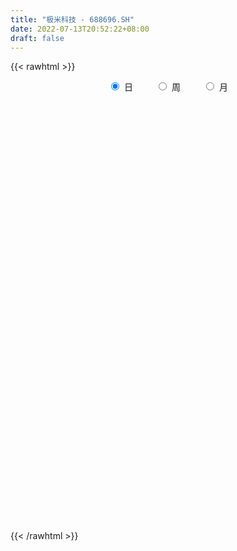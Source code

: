 ```yaml
---
title: "极米科技 - 688696.SH"
date: 2022-07-13T20:52:22+08:00
draft: false
---
```

{{< rawhtml >}}
    <div style="text-align: center">
        <label style="padding: 1rem;"><input style="margin-right: .5rem" type="radio" name="period" value="D" checked onclick="period_change(this)">日</label>
        <label style="padding: 1rem;"><input style="margin-right: .5rem" type="radio" name="period" value="W" onclick="period_change(this)">周</label>
        <label style="padding: 1rem;"><input style="margin-right: .5rem" type="radio" name="period" value="M" onclick="period_change(this)">月</label>
    </div>
    <div id="chart" style="height: 700px;"></div> 
    <script type="text/javascript">
        const D_v = [85281.58,41951.31,35535.38,35674.72,24182.24,19425.75,19959.51,14657.86,16184.63,8924.73,10372.83,8532.79,5858.04,6881.84,6997.23,6142.04,4107.41,7309.65,6586.89,7980.34,4583.61,4970.94,5848.31,9346.62,16518.36,11460.68,6857.37,6721.59,4531.64,5283.69,4723.9,6951.05,4655.26,5131.33,3632.89,4563.97,8848.82,7865.98,4656.14,7448.85,4739.28,5581.2,4215.83,8963.14,6206.74,5404.67,5586.42,4842.35,6562.98,6439.87,4401.4,5164.12,4276.89,3062.15,2851.36,3612.71,5782.23,4094.83,3704.88,4393.79,3905.76,5808.27,3088.48,4199.69,5836.4,4297.53,3937.66,3707.33,5123.21,3338.53,3123.07,3480.7,4883.06,6476.67,3793.57,3641.82,4094.35,4261.98,3681.37,3130.77,8856.99,5967.19,4739.25,4017.09,6040.28,4360.32,3178.42,6841.3,4729.07,12880.13,4780.72,10380.85,5711.29,7133.89,3865.12,5977.69,4235.26,10518.84,5798.84,4183.6,7957.27,6654.27,6067.41,7528.44,4694.54,6063.1,4200.09,6508.52,5470.97,6686.27,7923.71,4105.85,2720.53,6118.37,5416.84,4787.32,4365.85,5544.32,5562.59,4115.3,2408.65,8378.26,3062.25,9339.06,3688.74,5241.62,3775.55,6204.07,4436.72,3220.17,3068.5,2447.72,4451.56,4602.17,4374.62,4210.54,3887.74,3672.9,4216.99,3146.78,4466.23,4896.0,3632.4,2879.22,2641.94,2710.62,2178.75,1980.84,2328.14,4140.69,3167.73,3390.37,2761.22,3865.44,8149.99,6767.96,2873.57,5961.79,3939.6,4922.62,6786.39,7530.04,6947.89,5571.09,4885.86,2816.63,4950.2,2650.93,1857.59,2606.42,5555.71,3177.11,3684.72,2524.0,5278.89,2717.07,5157.38,4296.04,2781.49,1384.87,1782.57,8237.96,4676.29,4969.47,5444.22,2960.25,2946.15,2530.58,3944.2,3511.01,5883.01,4013.45,3548.79,2500.48,1435.35,1732.61,1599.49,3449.2,1631.63,1437.08,1431.59,2115.12,2006.07,1272.76,1024.31,2259.27,873.89,3623.58,3390.21,3901.43,2237.61,1799.54,2412.58,1342.14,2627.85,4807.34,2783.49,1733.94,986.34,2056.76,1623.8,1628.33,1017.85,7476.78,6089.31,3515.09,4489.32,3350.63,2876.19,3021.72,1983.96,2219.48,1536.05,1427.04,1766.78,2122.66,2747.56,2198.92,1932.44,3747.7,3205.12,3452.15,2072.27,4763.55,7053.38,5042.45,4870.54,5309.59,5688.09,3879.95,3988.01,3904.27,5149.12,6329.33,2141.29,5913.06,2949.63,5975.51,2616.25,3615.6,3257.91,1931.3,2447.65,3096.52,5001.87,5973.95,4261.01,3336.97,2957.52,2309.28,2473.93,3417.54,2246.21,2028.16,2293.64,2035.53,3569.07,5037.32,4762.17,4310.69,6137.28,3634.81,10829.17,5690.04,3343.81,3092.09,3280.53,6419.28,3956.46,6753.17,4518.92,3039.47,4758.89,6231.44,5906.51,5394.5,5735.4,4776.23,9142.24,6897.04,10758.2,12075.53,8874.79,9958.37,12356.88,11071.79,10820.75,10664.58,14119.33,8879.9,5008.41,8117.54,5481.51,6170.16,6808.35,8853.5,4910.18,6140.03,5943.49,11650.99,5788.38,7499.45,8804.8,3561.41,3432.24,6198.33,6632.65,6486.27,3758.07,10889.31,8553.59,10204.31]
const D_histogram = [0.0,-0.1282735043,5.0313922517,1.6086753112,-2.2312300674,-2.9353582761,-3.6087878436,-4.5315170254,-7.9270965907,-8.6490087574,-5.5953960848,-3.4497454968,-2.8074334644,-2.5602982891,-3.5845874933,-4.5232207775,-4.3448006959,-2.9947092423,-1.1426639811,0.1962483344,-0.2617232057,-0.3458782027,0.578470487,4.0590357544,8.6941708725,12.515093866,15.1201429974,13.7798893708,11.778502264,10.2372443747,7.3462137717,7.6649381404,7.2445787908,7.4641639739,6.1283990107,5.8821677339,7.3260171759,9.8867615315,10.5420978405,13.5772813386,13.9107701932,13.1513655077,11.5572467906,5.4000765067,-0.0264370042,-4.850860805,-5.5239745693,-6.3233200118,-4.3776978106,0.5774161039,4.1519378475,3.1798412778,3.6309204202,2.3727974661,0.753588367,-0.2429665303,-2.1366299525,-1.7442852965,-2.5011769261,-1.497089169,-1.2215429457,-4.402874083,-6.1464565797,-5.7858117712,-1.8994382102,-0.1884076619,0.0252220354,0.4396860594,0.4773912943,-0.7451958439,-3.2662803101,-4.3562890887,-1.5453695367,4.1391899258,6.3869104546,6.9416049107,4.9715774355,4.8742349138,7.3173664783,7.5704603932,4.6972820025,0.6682311034,-2.6107457221,-3.1083263472,-6.1077493977,-5.8760663228,-5.988767202,-10.4439973119,-13.1702274186,-16.5058512102,-20.30004609,-24.9725099633,-27.1787967293,-25.9360986592,-24.6481245253,-21.8000007915,-19.7998900607,-20.1421753017,-18.8453133207,-16.7828605162,-17.1209457803,-13.3043440061,-11.6872147362,-9.4876164001,-8.6694976129,-5.9202884791,-4.7008381518,-4.2789950977,-2.0030788704,2.2946883614,6.2194543205,7.724928151,7.9461714137,10.3092308073,9.8557884098,11.2172187055,10.7512754972,9.7576461458,9.6335373404,8.6834891968,7.2929950135,3.7924283751,2.0478746805,-1.406581191,-3.5288981051,-3.9528437361,-5.4227706867,-4.5730481154,-2.6602758633,-1.2545687364,0.4383187788,1.2686646989,1.7474537883,2.2799460541,3.7185604974,3.070011194,2.1319954346,1.280222619,0.1643070381,0.4362034022,1.172141852,2.6567363641,2.0703519748,0.9796651151,0.8576003711,1.9808027966,2.5900770465,2.1801521328,2.9495055116,4.6898375737,5.5003044798,4.3946597936,4.5425409878,5.2716547945,8.1023701875,7.8115166052,7.1793448407,5.320638844,4.2105429561,3.7535512104,5.2899518249,7.7598127998,10.1500270142,11.8268786918,12.0195841245,11.1832934856,9.0452079101,8.2337483237,6.6374499206,4.8373150246,5.6616148912,5.5437359494,3.6871636913,2.4532543078,1.7184878349,0.6087594052,0.9181545228,1.4477769527,1.1162561758,0.1851555468,-1.4773281033,1.2537247055,0.9906227265,-0.5868766174,-0.1006720612,-0.8702246793,-2.1356480392,-2.3751661427,-2.2727856067,-2.0411739388,-3.3531915202,-4.2518722303,-5.8474665171,-6.6890667264,-7.2654720801,-7.2395950853,-6.9110581016,-6.9182334725,-6.012446178,-4.9530313703,-4.2244791109,-4.1339198399,-4.1896785523,-4.1970391256,-3.8890587973,-2.9197354282,-2.4983901008,-4.0687177397,-5.7306779991,-7.724497419,-8.1959896027,-8.2761876557,-7.3892594892,-6.9047709307,-6.2239732169,-4.1072082243,-1.4472805765,0.0346611452,1.1440320397,2.9310632416,2.8286444235,1.4974808369,0.7350567838,2.8173599516,6.2626936674,8.378267911,6.7900465299,5.9360821251,3.5326835728,0.9652989065,-1.8628530143,-2.644465101,-2.9917068231,-3.0888969972,-2.4805180619,-2.7975879982,-3.9518733035,-4.1031587025,-4.4949279829,-2.4590447183,-2.3926698765,-1.2211298331,-0.6101911816,-1.3615016026,-3.5374430291,-5.6111609358,-7.3072192625,-9.1396355486,-9.7280933816,-9.1539046093,-8.8525924652,-8.6904909414,-7.3847786247,-4.7016842834,-2.5641157056,-0.2288480886,1.5513082546,3.8554292602,5.2881658094,5.6619124281,5.7414588976,5.4655499397,5.9631341181,6.5491126948,7.7466510199,8.8979874038,8.8024992679,8.6418190748,7.5700186757,6.9590805761,4.9600846486,4.5604982233,3.6933735703,2.6321463096,0.9136834103,0.0468015084,0.1585093651,1.093703019,0.1010002334,-0.0743814286,1.720542251,2.2994435536,2.3192557913,1.6077075046,0.0604071013,-1.2309487546,-1.6570353594,-1.0475297788,-0.2562880104,1.0074669865,1.2480135639,1.209579172,1.7690129176,3.1312221589,4.6270410336,5.6690064016,5.8388488656,6.0078274569,-0.6754148066,-4.8898496587,-7.2526972984,-8.3682180404,-8.1259721909,-7.1417545344,-5.7246092532,-4.6946882123,-3.9328928963,-3.2361072069,-2.2116351609,-1.6233055053,-1.2850668673,-0.2568440734,0.6865772679,1.8149201645,2.0820131943,2.1070803182,1.9481685285,2.1845447192,2.3200958331,2.1630779039,1.787055639,0.9779741469,1.4730969003,1.4812800464,1.3527614616,1.0841407458,0.8726962115,1.2486339633,1.2254262483,1.6792632006,1.9494643021,2.8211378853]
const D_fast = [0.0,-0.1603418803,6.2571719385,3.2366238258,-1.1610890696,-2.5990568473,-4.1746833757,-6.2302918139,-11.6076455269,-14.4918098829,-12.8370462315,-11.5538320177,-11.6133783514,-12.0063177484,-13.9267538259,-15.9961923046,-16.9039723969,-16.3025582539,-14.7361789879,-13.3482045888,-13.8716069304,-14.042231478,-12.9732651666,-8.4779409605,-1.6692631243,5.2804333356,11.6655182164,13.7702369325,14.7134753917,15.731528596,14.6770514359,16.9120103397,18.3027956878,20.3884218644,20.5847566539,21.8090673105,25.0844210465,30.116855785,33.4077165541,39.8372203868,43.6484017898,46.1768384812,47.4720314618,42.6648803046,37.2317575426,31.1946185406,29.140511134,26.7603356885,27.6115334371,32.7110013776,37.3235075831,37.1463713328,38.5051805803,37.8402569926,36.4094449853,35.3521484555,32.9243275452,32.880600877,31.4984150159,32.1282304807,32.0983909676,27.8163413095,24.5361446679,23.4503365337,26.8618505421,28.525779175,28.7457143811,29.27009992,29.4271529784,28.0182668792,24.6806123356,22.5015312847,24.9261084525,31.6454653964,35.4899135389,37.7800092227,37.0528761063,38.1740923131,42.4465654972,44.5922745104,42.8934166203,39.0314234971,35.099760241,33.8250980291,29.2987376292,28.0614041234,26.4515114438,19.3852820059,13.3664950446,5.9044084504,-2.9647979519,-13.880389316,-22.8813752644,-28.1227018591,-32.9967588565,-35.5986353206,-38.548497105,-43.9263261713,-47.3407925205,-49.4740548451,-54.0923765542,-53.6018607815,-54.9065351957,-55.0788409596,-56.4280965756,-55.1589595617,-55.1147187723,-55.7626244926,-53.9874779829,-49.1160386608,-43.6364091216,-40.1997032534,-37.9919171372,-33.0515500417,-31.0410453369,-26.8753103648,-24.6534346988,-23.2076525137,-20.923376984,-19.7025528284,-19.2697982583,-21.822257803,-23.0548428274,-26.8609439967,-29.865485437,-31.2776420021,-34.1032616243,-34.3968010819,-33.1490977956,-32.0570328528,-30.2545656429,-29.107053548,-28.1914010116,-27.0889222323,-24.7206676646,-24.6017141695,-25.0067310703,-25.5384482311,-26.6132870524,-26.2323398378,-25.203365925,-23.0545873219,-23.1233837174,-23.9691542984,-23.8768189496,-22.258415825,-21.0016223134,-20.866509194,-19.3597794372,-16.4469879818,-14.2614449556,-14.2684246935,-12.9849082523,-10.937880747,-6.0815728071,-4.4195472381,-3.2568827924,-3.7854290781,-3.8428892269,-3.36149317,-0.5026045993,3.9072095755,8.8349305435,13.468501894,16.6661033578,18.6256360904,18.7488524923,19.9958299868,20.0588940639,19.4680879241,21.7077915134,22.9758465591,22.0410652238,21.4204694172,21.115324903,20.1577863247,20.696720073,21.588286741,21.5358300081,20.6510182657,18.6192025899,21.663686575,21.6482402776,19.9240217793,20.3850583202,19.3979495324,17.5986141626,16.7653045235,16.2994886578,16.020806841,13.8704913795,11.9088426119,8.8513816959,6.337514805,3.9447414312,2.1607196547,0.761492113,-0.9752416261,-1.572565876,-1.7514089109,-2.0789764293,-3.0218971183,-4.1250754687,-5.1816958234,-5.8459801944,-5.6065906824,-5.8098428802,-8.397349954,-11.4919797132,-15.4169234879,-17.9374130722,-20.0866580391,-21.047044745,-22.2887489191,-23.1639445095,-22.073981573,-19.7758740693,-18.2852670613,-16.8898881569,-14.3700911446,-13.7653488569,-14.7221422343,-15.3008020914,-12.5141589356,-7.5031518029,-3.2930105816,-3.1837203303,-2.5536642037,-4.0738918629,-6.3999518026,-9.693816977,-11.1365453389,-12.2317137668,-13.1011281901,-13.1128787704,-14.1293457062,-16.2715993374,-17.448674412,-18.9641756881,-17.5430536031,-18.0748462304,-17.2085886453,-16.7501977891,-17.8418836108,-20.9021857946,-24.3786939353,-27.9015570776,-32.0188822508,-35.0393634293,-36.7536508092,-38.6654867815,-40.676007993,-41.2164903325,-39.708817062,-38.2122774106,-35.9342218158,-33.7662384089,-30.4982600883,-27.7434820868,-25.954257361,-24.4393461671,-23.3488676401,-21.3604999322,-19.1372431817,-16.0030421016,-12.6272088668,-10.5220721858,-8.5222976102,-7.7015933403,-6.5727612959,-7.3317360612,-6.5911979307,-6.5349791911,-6.9381698745,-8.4282119212,-9.2833934459,-9.132058248,-7.9234388393,-8.8908915666,-9.0848685858,-6.8598093434,-5.7060471524,-5.1064209669,-5.4160423775,-6.9482410054,-8.54733405,-9.3876794946,-9.0400563587,-8.3128865929,-6.7972648493,-6.244714881,-5.9807544799,-4.9790675049,-2.8340527238,-0.1814735908,2.2777433777,3.9072980581,5.5782335136,-1.2738624516,-6.7107597184,-10.8867816827,-14.0943569347,-15.8836041329,-16.6848251101,-16.6988321422,-16.8425831543,-17.0640110624,-17.1762521748,-16.704688919,-16.5221856397,-16.5052137185,-15.541201943,-14.4261362847,-12.844063347,-12.0564670185,-11.5046298151,-11.1764994727,-10.3939871022,-9.6784120301,-9.2946604832,-9.2239188384,-9.7885067938,-8.9251098153,-8.5466066576,-8.336934877,-8.3345204064,-8.3277908878,-7.6396946451,-7.3565457981,-6.4828930456,-5.7253258686,-4.1483678141]
const D_slow = [0.0,-0.0320683761,1.2257796869,1.6279485146,1.0701409978,0.3363014288,-0.5658955321,-1.6987747885,-3.6805489362,-5.8428011255,-7.2416501467,-8.1040865209,-8.805944887,-9.4460194593,-10.3421663326,-11.472971527,-12.559171701,-13.3078490116,-13.5935150068,-13.5444529232,-13.6098837247,-13.6963532753,-13.5517356536,-12.536976715,-10.3634339968,-7.2346605304,-3.454624781,-0.0096524383,2.9349731277,5.4942842214,7.3308376643,9.2470721994,11.0582168971,12.9242578905,14.4563576432,15.9268995767,17.7584038706,20.2300942535,22.8656187136,26.2599390483,29.7376315966,33.0254729735,35.9147846712,37.2648037978,37.2581945468,36.0454793456,34.6644857032,33.0836557003,31.9892312477,32.1335852736,33.1715697355,33.966530055,34.8742601601,35.4674595266,35.6558566183,35.5951149857,35.0609574976,34.6248861735,33.999591942,33.6253196497,33.3199339133,32.2192153925,30.6826012476,29.2361483048,28.7612887523,28.7141868368,28.7204923457,28.8304138605,28.9497616841,28.7634627231,27.9468926456,26.8578203734,26.4714779892,27.5062754707,29.1030030843,30.838404312,32.0812986709,33.2998573993,35.1291990189,37.0218141172,38.1961346178,38.3631923937,37.7105059631,36.9334243763,35.4064870269,33.9374704462,32.4402786457,29.8292793178,26.5367224631,22.4102596606,17.3352481381,11.0921206473,4.2974214649,-2.1866031999,-8.3486343312,-13.7986345291,-18.7486070443,-23.7841508697,-28.4954791998,-32.6911943289,-36.971430774,-40.2975167755,-43.2193204595,-45.5912245596,-47.7585989628,-49.2386710826,-50.4138806205,-51.4836293949,-51.9843991125,-51.4107270222,-49.8558634421,-47.9246314043,-45.9380885509,-43.3607808491,-40.8968337466,-38.0925290703,-35.404710196,-32.9652986595,-30.5569143244,-28.3860420252,-26.5627932718,-25.6146861781,-25.1027175079,-25.4543628057,-26.336587332,-27.324798266,-28.6804909377,-29.8237529665,-30.4888219323,-30.8024641164,-30.6928844217,-30.375718247,-29.9388547999,-29.3688682864,-28.439228162,-27.6717253635,-27.1387265049,-26.8186708501,-26.7775940906,-26.66854324,-26.375507777,-25.711323686,-25.1937356923,-24.9488194135,-24.7344193207,-24.2392186216,-23.5916993599,-23.0466613268,-22.3092849488,-21.1368255554,-19.7617494355,-18.6630844871,-17.5274492401,-16.2095355415,-14.1839429946,-12.2310638433,-10.4362276331,-9.1060679221,-8.0534321831,-7.1150443805,-5.7925564242,-3.8526032243,-1.3150964707,1.6416232022,4.6465192333,7.4423426047,9.7036445823,11.7620816632,13.4214441433,14.6307728995,16.0461766223,17.4321106096,18.3539015324,18.9672151094,19.3968370681,19.5490269194,19.7785655501,20.1405097883,20.4195738323,20.465862719,20.0965306931,20.4099618695,20.6576175511,20.5108983968,20.4857303815,20.2681742117,19.7342622019,19.1404706662,18.5722742645,18.0619807798,17.2236828998,16.1607148422,14.6988482129,13.0265815313,11.2102135113,9.40031474,7.6725502146,5.9429918465,4.439880302,3.2016224594,2.1455026817,1.1120227217,0.0646030836,-0.9846566978,-1.9569213971,-2.6868552542,-3.3114527794,-4.3286322143,-5.7613017141,-7.6924260688,-9.7414234695,-11.8104703834,-13.6577852557,-15.3839779884,-16.9399712926,-17.9667733487,-18.3285934928,-18.3199282065,-18.0339201966,-17.3011543862,-16.5939932803,-16.2196230711,-16.0358588752,-15.3315188873,-13.7658454704,-11.6712784926,-9.9737668602,-8.4897463289,-7.6065754357,-7.3652507091,-7.8309639627,-8.4920802379,-9.2400069437,-10.012231193,-10.6323607085,-11.331757708,-12.3197260339,-13.3455157095,-14.4692477052,-15.0840088848,-15.6821763539,-15.9874588122,-16.1400066076,-16.4803820082,-17.3647427655,-18.7675329995,-20.5943378151,-22.8792467022,-25.3112700476,-27.5997462,-29.8128943163,-31.9855170516,-33.8317117078,-35.0071327786,-35.648161705,-35.7053737272,-35.3175466635,-34.3536893485,-33.0316478961,-31.6161697891,-30.1808050647,-28.8144175798,-27.3236340503,-25.6863558765,-23.7496931216,-21.5251962706,-19.3245714536,-17.164116685,-15.271612016,-13.531841872,-12.2918207098,-11.151696154,-10.2283527615,-9.5703161841,-9.3418953315,-9.3301949544,-9.2905676131,-9.0171418583,-8.9918918,-9.0104871571,-8.5803515944,-8.005490706,-7.4256767582,-7.023749882,-7.0086481067,-7.3163852954,-7.7306441352,-7.9925265799,-8.0565985825,-7.8047318359,-7.4927284449,-7.1903336519,-6.7480804225,-5.9652748828,-4.8085146244,-3.391263024,-1.9315508075,-0.4295939433,-0.598447645,-1.8209100597,-3.6340843843,-5.7261388944,-7.7576319421,-9.5430705757,-10.974222889,-12.147894942,-13.1311181661,-13.9401449678,-14.4930537581,-14.8988801344,-15.2201468512,-15.2843578696,-15.1127135526,-14.6589835115,-14.1384802129,-13.6117101333,-13.1246680012,-12.5785318214,-11.9985078631,-11.4577383872,-11.0109744774,-10.7664809407,-10.3982067156,-10.027886704,-9.6896963386,-9.4186611522,-9.2004870993,-8.8883286085,-8.5819720464,-8.1621562462,-7.6747901707,-6.9695056994]
const D_data = [['2021-03-03', 511.11, 530.01, 510.0, 611.15],['2021-03-04', 500.0, 528.0, 486.0, 583.48],['2021-03-05', 528.05, 610.0, 526.0, 615.0],['2021-03-08', 613.0, 510.0, 510.0, 622.77],['2021-03-09', 487.0, 485.0, 472.01, 535.88],['2021-03-10', 500.0, 510.0, 491.11, 528.88],['2021-03-11', 500.6, 504.0, 477.0, 522.6],['2021-03-12', 496.0, 493.11, 485.0, 518.13],['2021-03-15', 489.0, 445.0, 445.0, 491.0],['2021-03-16', 445.0, 460.0, 441.5, 475.0],['2021-03-17', 455.0, 507.0, 450.06, 507.0],['2021-03-18', 508.52, 505.0, 496.5, 522.8],['2021-03-19', 495.67, 490.0, 481.48, 500.59],['2021-03-22', 515.0, 484.0, 481.3, 515.0],['2021-03-23', 480.01, 462.07, 460.0, 484.15],['2021-03-24', 452.48, 453.0, 450.0, 475.0],['2021-03-25', 448.0, 459.66, 445.03, 460.95],['2021-03-26', 455.0, 473.7, 455.0, 491.78],['2021-03-29', 476.11, 485.1, 472.0, 493.0],['2021-03-30', 480.0, 485.01, 477.01, 514.89],['2021-03-31', 480.01, 462.91, 462.64, 491.22],['2021-04-01', 461.0, 463.93, 450.01, 472.0],['2021-04-02', 463.71, 477.0, 461.0, 495.01],['2021-04-06', 476.97, 521.0, 468.9, 529.9],['2021-04-07', 536.0, 560.99, 536.0, 588.18],['2021-04-08', 570.96, 581.0, 545.0, 605.0],['2021-04-09', 577.0, 593.54, 575.0, 615.8],['2021-04-12', 603.09, 558.88, 549.91, 603.5],['2021-04-13', 557.9, 552.0, 550.63, 572.8],['2021-04-14', 554.38, 557.6, 550.05, 584.99],['2021-04-15', 558.0, 536.63, 531.27, 560.01],['2021-04-16', 541.39, 577.1, 541.39, 583.0],['2021-04-19', 579.8, 575.0, 555.55, 583.58],['2021-04-20', 570.01, 590.1, 561.0, 596.4],['2021-04-21', 585.02, 574.99, 565.75, 586.0],['2021-04-22', 574.65, 591.35, 561.2, 592.3],['2021-04-23', 595.98, 623.5, 595.98, 646.8],['2021-04-26', 630.57, 658.0, 604.91, 677.92],['2021-04-27', 650.0, 654.13, 631.0, 668.0],['2021-04-28', 654.0, 707.18, 650.18, 718.0],['2021-04-29', 694.05, 697.5, 691.9, 718.98],['2021-04-30', 702.8, 698.0, 692.21, 733.0],['2021-05-06', 707.61, 696.0, 689.16, 733.0],['2021-05-07', 700.0, 629.8, 625.0, 705.0],['2021-05-10', 625.15, 615.0, 598.5, 637.54],['2021-05-11', 611.56, 598.0, 591.37, 615.0],['2021-05-12', 594.33, 636.0, 593.0, 644.3],['2021-05-13', 629.9, 630.5, 598.8, 644.9],['2021-05-14', 628.0, 668.37, 620.0, 684.9],['2021-05-17', 665.0, 727.88, 662.0, 731.0],['2021-05-18', 710.0, 740.29, 710.0, 749.0],['2021-05-19', 735.89, 698.1, 696.79, 739.99],['2021-05-20', 689.5, 722.18, 688.89, 735.0],['2021-05-21', 722.18, 706.0, 695.0, 725.8],['2021-05-24', 700.01, 700.0, 678.59, 721.0],['2021-05-25', 698.0, 706.0, 690.1, 720.33],['2021-05-26', 697.0, 691.0, 658.0, 703.99],['2021-05-27', 684.0, 719.0, 670.06, 719.8],['2021-05-28', 719.0, 706.8, 690.58, 731.99],['2021-05-31', 709.0, 732.77, 692.02, 745.18],['2021-06-01', 722.63, 730.8, 721.74, 765.0],['2021-06-02', 722.16, 682.0, 680.8, 735.6],['2021-06-03', 682.11, 686.91, 682.1, 707.0],['2021-06-04', 688.17, 709.02, 677.7, 719.9],['2021-06-07', 705.5, 765.8, 693.0, 768.65],['2021-06-08', 759.0, 756.99, 740.23, 773.13],['2021-06-09', 765.0, 747.48, 730.0, 766.0],['2021-06-10', 748.0, 756.0, 725.0, 766.5],['2021-06-11', 756.01, 757.0, 728.28, 774.44],['2021-06-15', 761.91, 742.0, 736.8, 764.4],['2021-06-16', 747.4, 718.0, 713.19, 756.01],['2021-06-17', 711.06, 726.99, 708.38, 742.0],['2021-06-18', 730.0, 782.0, 726.99, 784.0],['2021-06-21', 786.21, 845.98, 778.0, 858.0],['2021-06-22', 860.0, 832.7, 819.0, 860.0],['2021-06-23', 822.0, 828.72, 819.11, 869.12],['2021-06-24', 836.88, 802.51, 791.72, 852.76],['2021-06-25', 802.51, 829.0, 802.51, 851.99],['2021-06-28', 829.25, 877.0, 827.24, 883.78],['2021-06-29', 872.91, 868.0, 846.0, 882.0],['2021-06-30', 853.78, 832.0, 771.55, 857.98],['2021-07-01', 808.88, 806.4, 785.0, 827.6],['2021-07-02', 800.0, 800.62, 790.09, 825.69],['2021-07-05', 805.0, 828.27, 804.01, 846.66],['2021-07-06', 830.88, 788.88, 771.76, 830.88],['2021-07-07', 780.1, 822.01, 777.77, 824.99],['2021-07-08', 822.0, 817.99, 795.58, 827.74],['2021-07-09', 802.1, 749.0, 730.0, 816.19],['2021-07-12', 744.28, 745.72, 732.2, 777.77],['2021-07-13', 739.87, 713.2, 668.96, 748.0],['2021-07-14', 700.0, 676.15, 675.0, 702.66],['2021-07-15', 676.15, 626.0, 618.0, 676.15],['2021-07-16', 632.3, 618.39, 618.19, 644.99],['2021-07-19', 619.83, 637.82, 607.06, 645.01],['2021-07-20', 636.87, 624.18, 615.34, 641.9],['2021-07-21', 635.0, 634.72, 628.02, 651.91],['2021-07-22', 631.98, 618.21, 613.02, 639.43],['2021-07-23', 618.21, 574.26, 555.0, 618.27],['2021-07-26', 574.5, 578.0, 567.0, 595.96],['2021-07-27', 578.0, 578.03, 576.15, 593.0],['2021-07-28', 570.15, 534.02, 525.0, 576.82],['2021-07-29', 547.3, 577.8, 547.3, 579.28],['2021-07-30', 581.96, 548.97, 535.35, 583.0],['2021-08-02', 545.0, 551.78, 507.21, 554.98],['2021-08-03', 543.11, 528.69, 525.27, 546.38],['2021-08-04', 526.72, 549.79, 521.01, 555.0],['2021-08-05', 550.0, 530.0, 527.99, 550.0],['2021-08-06', 536.0, 513.57, 507.71, 537.0],['2021-08-09', 513.92, 534.22, 511.11, 543.0],['2021-08-10', 532.86, 570.14, 532.86, 578.88],['2021-08-11', 571.0, 583.97, 557.32, 605.68],['2021-08-12', 575.0, 567.0, 558.88, 586.0],['2021-08-13', 568.24, 555.18, 551.12, 572.36],['2021-08-16', 563.99, 590.0, 532.61, 595.08],['2021-08-17', 592.02, 561.96, 556.28, 600.0],['2021-08-18', 560.43, 590.0, 560.43, 592.99],['2021-08-19', 586.0, 573.1, 571.14, 597.77],['2021-08-20', 574.38, 565.88, 537.17, 574.38],['2021-08-23', 571.1, 577.0, 560.01, 598.45],['2021-08-24', 587.0, 566.88, 560.0, 587.0],['2021-08-25', 568.99, 557.5, 551.0, 569.33],['2021-08-26', 575.0, 518.5, 518.5, 575.0],['2021-08-27', 514.28, 525.0, 514.28, 533.0],['2021-08-30', 533.66, 486.1, 476.0, 533.66],['2021-08-31', 486.81, 481.98, 476.0, 494.61],['2021-09-01', 476.65, 489.52, 456.86, 492.99],['2021-09-02', 488.0, 463.5, 458.88, 488.0],['2021-09-03', 458.0, 482.7, 450.94, 488.0],['2021-09-06', 480.0, 496.31, 466.5, 498.0],['2021-09-07', 489.1, 493.01, 483.33, 503.88],['2021-09-08', 493.0, 500.3, 485.0, 510.95],['2021-09-09', 498.66, 492.66, 490.0, 504.95],['2021-09-10', 489.99, 488.71, 474.0, 493.61],['2021-09-13', 486.73, 489.51, 470.06, 491.9],['2021-09-14', 490.49, 504.5, 485.98, 514.0],['2021-09-15', 501.49, 479.2, 476.0, 501.5],['2021-09-16', 479.08, 469.44, 460.21, 479.2],['2021-09-17', 465.88, 463.18, 446.32, 468.8],['2021-09-22', 454.0, 451.28, 450.1, 471.0],['2021-09-23', 452.25, 462.81, 452.25, 464.0],['2021-09-24', 462.82, 468.22, 450.1, 478.0],['2021-09-27', 469.0, 481.45, 464.07, 488.86],['2021-09-28', 479.0, 456.19, 453.42, 486.99],['2021-09-29', 451.89, 442.96, 442.2, 462.82],['2021-09-30', 447.09, 449.0, 432.21, 452.98],['2021-10-08', 456.0, 464.97, 450.51, 467.65],['2021-10-11', 464.97, 461.65, 453.44, 474.97],['2021-10-12', 456.57, 448.0, 446.25, 462.01],['2021-10-13', 453.29, 462.58, 446.1, 466.0],['2021-10-14', 462.56, 481.53, 457.0, 488.88],['2021-10-15', 481.65, 477.97, 471.15, 485.9],['2021-10-18', 474.97, 454.38, 454.01, 484.99],['2021-10-19', 454.31, 468.5, 454.31, 471.5],['2021-10-20', 475.48, 479.7, 465.1, 482.98],['2021-10-21', 479.7, 518.91, 474.1, 519.87],['2021-10-22', 514.98, 491.18, 490.87, 519.2],['2021-10-25', 491.18, 488.8, 480.99, 493.0],['2021-10-26', 485.1, 470.29, 460.0, 486.0],['2021-10-27', 468.0, 474.22, 456.8, 475.0],['2021-10-28', 478.88, 480.27, 460.06, 486.0],['2021-10-29', 481.0, 510.9, 472.0, 514.58],['2021-11-01', 517.86, 538.03, 502.0, 548.76],['2021-11-02', 533.94, 557.05, 532.0, 567.99],['2021-11-03', 560.89, 568.0, 551.11, 588.88],['2021-11-04', 579.36, 564.5, 547.0, 579.36],['2021-11-05', 564.0, 560.04, 550.52, 569.0],['2021-11-08', 559.97, 545.0, 533.0, 559.97],['2021-11-09', 538.32, 562.1, 538.0, 574.97],['2021-11-10', 571.43, 553.5, 548.89, 571.43],['2021-11-11', 554.75, 548.34, 541.0, 571.51],['2021-11-12', 551.7, 585.0, 551.08, 610.5],['2021-11-15', 579.17, 582.0, 569.45, 591.0],['2021-11-16', 572.59, 561.11, 561.0, 579.77],['2021-11-17', 561.04, 565.66, 553.49, 572.8],['2021-11-18', 559.23, 570.99, 540.1, 576.5],['2021-11-19', 567.79, 565.0, 555.0, 571.0],['2021-11-22', 559.99, 584.04, 546.56, 587.96],['2021-11-23', 586.83, 592.88, 570.67, 596.6],['2021-11-24', 593.0, 586.55, 581.77, 603.0],['2021-11-25', 587.55, 579.05, 576.68, 587.61],['2021-11-26', 580.96, 565.22, 563.01, 584.98],['2021-11-29', 569.63, 626.0, 561.6, 626.68],['2021-11-30', 626.01, 599.0, 595.0, 636.02],['2021-12-01', 600.99, 580.63, 567.0, 603.97],['2021-12-02', 580.0, 606.19, 565.0, 606.3],['2021-12-03', 598.96, 592.2, 580.2, 601.2],['2021-12-06', 592.21, 582.11, 581.5, 601.83],['2021-12-07', 582.13, 591.85, 571.0, 598.0],['2021-12-08', 592.0, 596.59, 581.12, 601.33],['2021-12-09', 597.0, 600.0, 583.5, 606.0],['2021-12-10', 593.0, 578.07, 577.12, 603.0],['2021-12-13', 582.0, 576.58, 567.52, 587.07],['2021-12-14', 560.1, 559.22, 559.22, 574.9],['2021-12-15', 561.0, 559.0, 550.1, 563.1],['2021-12-16', 559.0, 554.6, 551.0, 564.0],['2021-12-17', 553.06, 556.3, 551.51, 561.77],['2021-12-20', 550.4, 556.59, 545.26, 560.96],['2021-12-21', 559.0, 548.67, 536.01, 559.0],['2021-12-22', 545.0, 558.1, 545.0, 562.88],['2021-12-23', 554.0, 561.5, 548.11, 562.0],['2021-12-24', 556.0, 558.9, 546.5, 561.48],['2021-12-27', 558.9, 550.0, 541.5, 558.9],['2021-12-28', 546.8, 545.0, 543.12, 558.5],['2021-12-29', 545.0, 542.0, 540.5, 549.48],['2021-12-30', 540.51, 543.31, 540.51, 549.89],['2021-12-31', 543.31, 552.0, 526.02, 555.0],['2022-01-04', 550.01, 546.3, 540.01, 552.58],['2022-01-05', 544.56, 515.03, 513.86, 548.8],['2022-01-06', 510.0, 500.45, 488.22, 511.0],['2022-01-07', 501.0, 480.0, 480.0, 505.99],['2022-01-10', 481.0, 484.75, 472.86, 488.21],['2022-01-11', 484.18, 480.0, 477.0, 487.84],['2022-01-12', 480.0, 486.2, 470.05, 487.0],['2022-01-13', 486.9, 477.06, 476.5, 486.98],['2022-01-14', 473.13, 475.1, 465.01, 480.21],['2022-01-17', 479.0, 494.05, 462.01, 495.5],['2022-01-18', 490.0, 509.0, 486.03, 513.0],['2022-01-19', 504.78, 502.29, 496.0, 515.0],['2022-01-20', 509.5, 502.53, 498.0, 509.5],['2022-01-21', 498.51, 518.0, 498.5, 521.7],['2022-01-24', 514.0, 498.78, 498.0, 524.15],['2022-01-25', 498.78, 478.88, 475.0, 499.0],['2022-01-26', 480.01, 478.92, 475.0, 490.0],['2022-01-27', 500.0, 517.35, 500.0, 545.62],['2022-01-28', 528.41, 551.01, 528.41, 555.55],['2022-02-07', 558.0, 553.5, 534.0, 558.85],['2022-02-08', 554.45, 513.05, 506.07, 556.0],['2022-02-09', 518.64, 519.42, 496.0, 524.0],['2022-02-10', 511.52, 493.81, 491.76, 516.44],['2022-02-11', 488.0, 479.0, 476.0, 497.5],['2022-02-14', 480.17, 459.64, 458.3, 482.9],['2022-02-15', 463.99, 472.52, 456.76, 474.96],['2022-02-16', 479.56, 471.37, 465.0, 482.82],['2022-02-17', 471.37, 469.48, 465.37, 477.0],['2022-02-18', 469.49, 476.0, 460.0, 479.66],['2022-02-21', 463.41, 461.5, 459.99, 473.63],['2022-02-22', 461.6, 442.61, 436.0, 461.6],['2022-02-23', 440.0, 446.57, 440.0, 452.0],['2022-02-24', 444.99, 436.64, 430.31, 448.0],['2022-02-25', 447.99, 466.63, 442.46, 473.0],['2022-02-28', 460.01, 443.5, 440.03, 462.0],['2022-03-01', 443.5, 457.0, 436.7, 462.5],['2022-03-02', 453.0, 451.78, 448.01, 463.97],['2022-03-03', 453.02, 431.2, 430.5, 454.78],['2022-03-04', 409.89, 401.01, 391.58, 415.0],['2022-03-07', 394.68, 384.5, 376.0, 402.82],['2022-03-08', 378.34, 371.0, 362.97, 387.78],['2022-03-09', 368.21, 350.0, 341.65, 370.77],['2022-03-10', 355.45, 348.0, 343.09, 360.99],['2022-03-11', 345.0, 351.17, 337.24, 354.88],['2022-03-14', 344.95, 338.79, 337.01, 349.44],['2022-03-15', 331.79, 326.84, 326.82, 341.09],['2022-03-16', 327.05, 334.0, 316.89, 339.57],['2022-03-17', 342.0, 352.32, 342.0, 362.15],['2022-03-18', 344.78, 350.6, 344.78, 355.34],['2022-03-21', 352.04, 359.0, 352.0, 371.84],['2022-03-22', 357.72, 358.67, 353.43, 363.87],['2022-03-23', 354.02, 373.52, 354.02, 378.88],['2022-03-24', 373.52, 371.6, 360.04, 373.52],['2022-03-25', 371.6, 363.01, 355.43, 376.29],['2022-03-28', 363.02, 360.72, 350.82, 363.02],['2022-03-29', 360.72, 356.02, 353.99, 369.5],['2022-03-30', 353.01, 366.9, 353.01, 369.0],['2022-03-31', 363.97, 372.19, 357.3, 380.8],['2022-04-01', 371.48, 386.91, 360.5, 390.0],['2022-04-06', 386.9, 396.16, 386.0, 413.24],['2022-04-07', 390.21, 387.59, 385.0, 408.65],['2022-04-08', 384.0, 390.48, 378.01, 395.95],['2022-04-11', 387.88, 379.91, 372.0, 387.9],['2022-04-12', 377.6, 384.9, 366.45, 385.0],['2022-04-13', 378.57, 363.36, 363.0, 384.88],['2022-04-14', 363.36, 379.05, 363.36, 380.5],['2022-04-15', 376.01, 371.54, 363.47, 378.0],['2022-04-18', 365.02, 365.0, 357.1, 370.08],['2022-04-19', 364.66, 349.29, 348.0, 365.99],['2022-04-20', 342.5, 352.0, 342.5, 359.58],['2022-04-21', 348.0, 360.97, 347.0, 367.8],['2022-04-22', 361.99, 373.33, 355.01, 379.8],['2022-04-25', 360.2, 348.2, 347.6, 372.0],['2022-04-26', 343.84, 354.0, 335.0, 370.95],['2022-04-27', 353.0, 382.5, 350.0, 384.8],['2022-04-28', 382.5, 374.13, 374.13, 388.88],['2022-04-29', 369.0, 369.5, 321.0, 370.0],['2022-05-05', 361.91, 359.0, 342.01, 362.0],['2022-05-06', 351.0, 342.06, 342.06, 360.76],['2022-05-09', 339.47, 336.07, 333.9, 347.87],['2022-05-10', 330.0, 340.02, 328.0, 348.88],['2022-05-11', 340.02, 351.29, 340.02, 360.0],['2022-05-12', 349.38, 355.7, 349.0, 359.0],['2022-05-13', 356.49, 366.37, 354.6, 369.98],['2022-05-16', 370.62, 357.44, 356.68, 376.86],['2022-05-17', 354.94, 354.43, 346.0, 361.6],['2022-05-18', 358.0, 363.54, 351.02, 372.0],['2022-05-19', 358.8, 379.88, 355.0, 381.96],['2022-05-20', 383.97, 391.66, 380.0, 397.9],['2022-05-23', 394.0, 396.41, 386.89, 407.7],['2022-05-24', 403.88, 393.01, 391.0, 404.4],['2022-05-25', 393.88, 398.51, 389.07, 406.97],['2022-05-26', 282.51, 297.0, 281.8, 299.05],['2022-05-27', 297.0, 295.96, 281.69, 298.0],['2022-05-30', 295.96, 296.05, 294.5, 316.0],['2022-05-31', 298.96, 295.3, 292.08, 302.79],['2022-06-01', 295.0, 302.36, 294.79, 306.0],['2022-06-02', 308.0, 307.62, 300.51, 313.58],['2022-06-06', 312.71, 312.93, 306.8, 319.63],['2022-06-07', 312.93, 308.88, 297.35, 314.95],['2022-06-08', 307.89, 305.11, 295.0, 308.88],['2022-06-09', 310.0, 303.44, 295.0, 319.0],['2022-06-10', 304.44, 308.0, 291.0, 309.97],['2022-06-13', 307.79, 303.27, 301.0, 313.1],['2022-06-14', 300.0, 299.33, 294.2, 301.99],['2022-06-15', 298.6, 308.89, 296.52, 313.2],['2022-06-16', 309.4, 311.18, 305.28, 313.67],['2022-06-17', 309.45, 318.0, 306.01, 318.22],['2022-06-20', 317.0, 310.5, 310.02, 322.99],['2022-06-21', 310.0, 307.96, 306.21, 327.57],['2022-06-22', 310.99, 305.01, 304.06, 312.78],['2022-06-23', 307.03, 310.0, 296.66, 310.96],['2022-06-24', 309.75, 309.8, 305.0, 311.58],['2022-06-27', 302.02, 306.2, 290.0, 311.0],['2022-06-28', 307.65, 301.99, 300.11, 307.65],['2022-06-29', 301.99, 292.9, 291.37, 304.99],['2022-06-30', 294.0, 307.87, 290.38, 311.8],['2022-07-01', 308.0, 302.86, 301.0, 310.99],['2022-07-04', 304.98, 300.55, 298.0, 308.0],['2022-07-05', 304.0, 297.33, 295.0, 309.98],['2022-07-06', 296.87, 296.2, 291.0, 298.0],['2022-07-07', 297.81, 303.57, 294.98, 307.0],['2022-07-08', 303.57, 299.27, 296.0, 304.88],['2022-07-11', 296.0, 306.39, 293.11, 307.6],['2022-07-12', 307.02, 306.38, 302.05, 310.96],['2022-07-13', 302.09, 317.89, 302.09, 322.59]]
const W_v = [162768.27,113900.08,49873.02,31438.17,29970.09,44183.03,28211.87,26832.27,30291.45,13178.97,28603.16,23344.43,20046.01,21395.99,22902.13,14825.36,22268.39,26375.57,24437.41,38482.06,31730.8,30661.39,28994.69,26907.33,26232.7,23527.05,28249.04,17624.67,20747.97,11830.0,14049.56,2710.62,13796.15,24934.98,24483.97,27751.51,17620.85,17381.79,15402.35,26288.19,18814.95,13230.68,9548.99,8677.53,11789.11,10419.72,12367.87,17836.07,17252.95,8933.31,12749.28,20546.47,24790.62,21512.02,21070.05,15735.25,13571.93,13404.48,14963.72,29674.12,9033.85,23501.53,24455.23,31945.41,41666.89,59033.33,33657.52,32655.55,37305.03,26507.56,29647.21]
const W_histogram = [0.0,-7.4596467236,-11.9256326556,-15.0957096945,-16.0021230817,-8.1790159329,-3.7623459376,2.3065832461,10.8809923666,11.4447224683,13.7456896184,16.9235849835,18.0955546065,17.9981899048,19.9896098388,21.6737557136,24.4316121818,22.8516181708,17.1003634471,3.9562011432,-7.6227191155,-16.3938913458,-23.5532537517,-24.3587784578,-23.0566992569,-23.7410361198,-25.671056478,-25.1391313923,-25.0475029413,-23.2286528972,-21.9178346708,-18.6984574344,-14.5985183547,-10.1149110667,-5.1873591616,1.6494769259,7.7777465022,10.2536770762,11.5776229071,13.79149653,13.7921269686,11.8865044095,10.4141200045,8.6604620124,2.6481679756,-1.4420527107,-1.0593678701,1.4780443469,-1.472517218,-3.3007479722,-4.7286800865,-9.4098241787,-14.8561355772,-17.3183779421,-16.9133634714,-13.9606255582,-10.8314053652,-9.1674570403,-7.1653049961,-5.3984536225,-5.3661362942,-3.1078908171,0.4967671632,-2.9660630898,-3.8189061183,-3.7023114658,-2.3618398977,-1.4806340946,-0.8496965188,-0.1929712056,1.8633208694]
const W_fast = [0.0,-9.3245584046,-16.7719525004,-23.7159569629,-28.6229011206,-22.844547955,-19.368464444,-12.7228894489,-1.4282322367,1.996678482,7.7340680368,15.1428596477,20.8387179223,25.2409006968,32.2297230905,39.3323078937,48.1980674073,52.330977939,50.8548140771,38.699702059,25.2151020214,12.3454569547,-0.7022188891,-7.5974382096,-12.059533823,-18.6791297158,-27.0269141935,-32.7797719559,-38.9500192403,-42.9383324205,-47.1069728617,-48.5622099839,-48.111900493,-46.1570209716,-42.5263088569,-35.2771035379,-27.204397336,-22.1650474931,-17.9466959353,-12.2849481799,-8.8362859992,-7.7702824559,-6.6391368598,-6.2276793487,-11.5779313917,-16.0286652556,-15.9108223826,-13.0038990788,-16.3225899482,-18.9760076955,-21.5861098314,-28.6197099683,-37.7800552611,-44.5718921115,-48.3952185087,-48.932636985,-48.5112681333,-49.1391840684,-48.9283582733,-48.5111203053,-49.8203370505,-48.3390642777,-44.6102145067,-48.8145605321,-50.6221300902,-51.4311133041,-50.6811017105,-50.170054431,-49.7515409849,-49.1430584732,-46.6209361808]
const W_slow = [0.0,-1.8649116809,-4.8463198448,-8.6202472684,-12.6207780389,-14.6655320221,-15.6061185065,-15.029472695,-12.3092246033,-9.4480439863,-6.0116215816,-1.7807253358,2.7431633158,7.242710792,12.2401132517,17.6585521801,23.7664552256,29.4793597683,33.75445063,34.7435009158,32.8378211369,28.7393483005,22.8510348626,16.7613402481,10.9971654339,5.061906404,-1.3558577155,-7.6406405636,-13.9025162989,-19.7096795233,-25.1891381909,-29.8637525495,-33.5133821382,-36.0421099049,-37.3389496953,-36.9265804638,-34.9821438383,-32.4187245692,-29.5243188424,-26.0764447099,-22.6284129678,-19.6567868654,-17.0532568643,-14.8881413612,-14.2260993673,-14.5866125449,-14.8514545125,-14.4819434257,-14.8500727302,-15.6752597233,-16.8574297449,-19.2098857896,-22.9239196839,-27.2535141694,-31.4818550373,-34.9720114268,-37.6798627681,-39.9717270282,-41.7630532772,-43.1126666828,-44.4542007563,-45.2311734606,-45.1069816698,-45.8484974423,-46.8032239719,-47.7288018383,-48.3192618128,-48.6894203364,-48.9018444661,-48.9500872675,-48.4842570502]
const W_data = [['2021-03-05', 511.11, 610.0, 486.0, 615.0],['2021-03-12', 613.0, 493.11, 472.01, 622.77],['2021-03-19', 489.0, 490.0, 441.5, 522.8],['2021-03-26', 515.0, 473.7, 445.03, 515.0],['2021-04-02', 476.11, 477.0, 450.01, 514.89],['2021-04-09', 476.97, 593.54, 468.9, 615.8],['2021-04-16', 603.09, 577.1, 531.27, 603.5],['2021-04-23', 579.8, 623.5, 555.55, 646.8],['2021-04-30', 630.57, 698.0, 604.91, 733.0],['2021-05-07', 707.61, 629.8, 625.0, 733.0],['2021-05-14', 625.15, 668.37, 591.37, 684.9],['2021-05-21', 665.0, 706.0, 662.0, 749.0],['2021-05-28', 700.01, 706.8, 658.0, 731.99],['2021-06-04', 709.0, 709.02, 677.7, 765.0],['2021-06-11', 705.5, 757.0, 693.0, 774.44],['2021-06-18', 761.91, 782.0, 708.38, 784.0],['2021-06-25', 786.21, 829.0, 778.0, 869.12],['2021-07-02', 829.25, 800.62, 771.55, 883.78],['2021-07-09', 805.0, 749.0, 730.0, 846.66],['2021-07-16', 744.28, 618.39, 618.0, 777.77],['2021-07-23', 619.83, 574.26, 555.0, 651.91],['2021-07-30', 574.5, 548.97, 525.0, 595.96],['2021-08-06', 545.0, 513.57, 507.21, 555.0],['2021-08-13', 513.92, 555.18, 511.11, 605.68],['2021-08-20', 563.99, 565.88, 532.61, 600.0],['2021-08-27', 571.1, 525.0, 514.28, 598.45],['2021-09-03', 533.66, 482.7, 450.94, 533.66],['2021-09-10', 480.0, 488.71, 466.5, 510.95],['2021-09-17', 486.73, 463.18, 446.32, 514.0],['2021-09-24', 454.0, 468.22, 450.1, 478.0],['2021-09-30', 469.0, 449.0, 432.21, 488.86],['2021-10-08', 456.0, 464.97, 450.51, 467.65],['2021-10-15', 464.97, 477.97, 446.1, 488.88],['2021-10-22', 474.97, 491.18, 454.01, 519.87],['2021-10-29', 491.18, 510.9, 456.8, 514.58],['2021-11-05', 517.86, 560.04, 502.0, 588.88],['2021-11-12', 559.97, 585.0, 533.0, 610.5],['2021-11-19', 579.17, 565.0, 540.1, 591.0],['2021-11-26', 559.99, 565.22, 546.56, 603.0],['2021-12-03', 569.63, 592.2, 561.6, 636.02],['2021-12-10', 592.21, 578.07, 571.0, 606.0],['2021-12-17', 582.0, 556.3, 550.1, 587.07],['2021-12-24', 550.4, 558.9, 536.01, 562.88],['2021-12-31', 558.9, 552.0, 526.02, 558.9],['2022-01-07', 550.01, 480.0, 480.0, 552.58],['2022-01-14', 481.0, 475.1, 465.01, 488.21],['2022-01-21', 479.0, 518.0, 462.01, 521.7],['2022-01-28', 514.0, 551.01, 475.0, 555.55],['2022-02-11', 558.0, 479.0, 476.0, 558.85],['2022-02-18', 480.17, 476.0, 456.76, 482.9],['2022-02-25', 463.41, 466.63, 430.31, 473.63],['2022-03-04', 460.01, 401.01, 391.58, 463.97],['2022-03-11', 394.68, 351.17, 337.24, 402.82],['2022-03-18', 344.95, 350.6, 316.89, 362.15],['2022-03-25', 352.04, 363.01, 352.0, 378.88],['2022-04-01', 363.02, 386.91, 350.82, 390.0],['2022-04-08', 386.9, 390.48, 378.01, 413.24],['2022-04-15', 387.88, 371.54, 363.0, 387.9],['2022-04-22', 365.02, 373.33, 342.5, 379.8],['2022-04-29', 360.2, 369.5, 321.0, 388.88],['2022-05-06', 361.91, 342.06, 342.01, 362.0],['2022-05-13', 339.47, 366.37, 328.0, 369.98],['2022-05-20', 370.62, 391.66, 346.0, 397.9],['2022-05-27', 394.0, 295.96, 281.69, 407.7],['2022-06-02', 295.96, 307.62, 292.08, 316.0],['2022-06-10', 312.71, 308.0, 291.0, 319.63],['2022-06-17', 307.79, 318.0, 294.2, 318.22],['2022-06-24', 317.0, 309.8, 296.66, 327.57],['2022-07-01', 302.02, 302.86, 290.0, 311.8],['2022-07-08', 304.98, 299.27, 291.0, 309.98],['2022-07-15', 296.0, 317.89, 293.11, 322.59]]
const M_v = [377130.3799999999,140337.87,89566.36,92667.21,136018.1,118689.57,79473.44,65925.72,91070.75,63646.09,52412.77,42140.66,95447.42,76616.12,111769.75,177923.18,59716.18]
const M_histogram = [0.0,15.0028945869,25.8046872736,37.4619353641,24.5639506218,10.6825372057,-0.9414925384,-4.4841212876,-1.0935309917,-2.1543476665,-3.008449323,-10.4792132759,-19.371459502,-24.2651974714,-30.9045059449,-32.6819643621,-31.4071782813]
const M_fast = [0.0,18.7536182336,36.0065827388,57.0293146703,50.2723175834,39.0615384687,27.2021355901,22.5384765189,25.6556840669,24.0562804755,22.4500664883,12.3594992164,-1.3756118852,-12.3356492225,-26.7010841822,-36.6490336899,-43.2260421795]
const M_slow = [0.0,3.7507236467,10.2018954651,19.5673793062,25.7083669616,28.379001263,28.1436281284,27.0225978065,26.7492150586,26.210628142,25.4585158113,22.8387124923,17.9958476168,11.9295482489,4.2034217627,-3.9670693278,-11.8188638982]
const M_data = [['2021-03-31', 511.11, 462.91, 441.5, 622.77],['2021-04-30', 461.0, 698.0, 450.01, 733.0],['2021-05-31', 707.61, 732.77, 591.37, 749.0],['2021-06-30', 722.63, 832.0, 677.7, 883.78],['2021-07-30', 808.88, 548.97, 525.0, 846.66],['2021-08-31', 545.0, 481.98, 476.0, 605.68],['2021-09-30', 476.65, 449.0, 432.21, 514.0],['2021-10-29', 456.0, 510.9, 446.1, 519.87],['2021-11-30', 517.86, 599.0, 502.0, 636.02],['2021-12-31', 600.99, 552.0, 526.02, 606.3],['2022-01-28', 550.01, 551.01, 462.01, 555.55],['2022-02-28', 558.0, 443.5, 430.31, 558.85],['2022-03-31', 443.5, 372.19, 316.89, 463.97],['2022-04-29', 371.48, 369.5, 321.0, 413.24],['2022-05-31', 361.91, 295.3, 281.69, 407.7],['2022-06-30', 295.0, 307.87, 290.0, 327.57],['2022-07-29', 308.0, 317.89, 291.0, 322.59]]
        const D_a = [null,null,null,null,null,null,null,null,null,441.5,null,null,null,null,null,null,null,null,null,null,null,null,null,null,null,null,615.8,null,null,null,531.27,null,null,null,null,null,null,null,null,null,null,null,null,null,null,null,null,null,null,null,749.0,null,null,null,null,null,658.0,null,null,null,null,null,null,null,null,null,null,null,null,null,null,null,null,null,null,null,null,null,883.78,null,null,null,null,null,null,null,null,null,null,null,null,null,null,null,null,null,null,null,null,null,null,null,null,507.21,null,null,null,null,null,null,605.68,null,null,null,null,null,null,null,null,null,null,null,null,null,null,null,null,450.94,null,null,null,null,null,null,514.0,null,null,null,null,null,null,null,null,null,432.21,null,null,null,null,null,null,null,null,null,null,null,null,null,null,null,null,null,null,588.88,null,null,null,null,null,null,null,null,null,null,540.1,null,null,null,null,null,null,null,636.02,null,null,null,null,null,null,null,null,null,null,null,null,null,null,536.01,null,null,null,null,null,null,null,555.0,null,null,null,null,null,null,null,null,null,462.01,null,null,null,null,null,null,null,null,null,558.85,null,null,null,null,null,null,null,null,null,null,null,null,430.31,null,null,null,463.97,null,null,null,null,null,null,null,null,null,316.89,null,null,null,null,378.88,null,null,null,null,null,null,null,null,null,null,null,null,null,null,null,null,null,null,null,null,null,null,null,null,321.0,null,null,null,null,null,null,null,null,null,null,null,null,407.7,null,null,null,null,null,null,null,null,null,null,null,null,291.0,null,null,null,null,null,null,327.57,null,null,null,290.0,null,null,null,null,null,null,null,null,null,null,null,null]
const W_a = [null,null,441.5,null,null,null,null,null,null,null,null,null,null,null,null,null,null,883.78,null,null,null,null,null,null,null,null,null,null,null,null,432.21,null,null,null,null,null,null,null,null,636.02,null,null,null,null,null,null,null,null,null,null,null,null,null,316.89,null,null,null,null,null,null,null,null,null,407.7,null,null,null,null,290.0,null,null]
const M_a = [null,null,null,883.78,null,null,null,null,null,null,null,null,null,null,null,null,null]
        const D_b = [[{ coord: ['2021-03-16', 615.8] }, { coord: ['2021-05-18', 531.27] }],[{ coord: ['2021-05-18', 749.0] }, { coord: ['2021-08-02', 658.0] }],[{ coord: ['2021-08-02', 514.0] }, { coord: ['2021-09-30', 507.21] }],[{ coord: ['2021-11-03', 588.88] }, { coord: ['2022-02-07', 540.1] }],[{ coord: ['2022-03-16', 378.88] }, { coord: ['2022-06-21', 321.0] }]]
const W_b = [[{ coord: ['2021-03-19', 636.02] }, { coord: ['2021-12-03', 441.5] }]]
const M_b = []
    </script>
{{< /rawhtml >}}